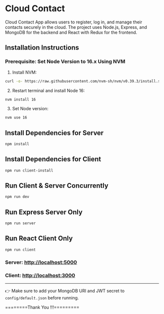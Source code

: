 # Cloud Contact

Cloud Contact App allows users to register, log in, and manage their contacts securely in the cloud. The project uses Node.js, Express, and MongoDB for the backend and React with Redux for the frontend.

## Installation Instructions

### Prerequisite: Set Node Version to 16.x Using NVM
1. Install NVM:
```bash
curl -o- https://raw.githubusercontent.com/nvm-sh/nvm/v0.39.3/install.sh | bash
```
2. Restart terminal and install Node 16:
```bash
nvm install 16
```
3. Set Node version:
```bash
nvm use 16
```

## Install Dependencies for Server
```bash
npm install
```

## Install Dependencies for Client
```bash
npm run client-install
```

## Run Client & Server Concurrently
```bash
npm run dev
```

## Run Express Server Only
```bash
npm run server
```

## Run React Client Only
```bash
npm run client
```

### Server: [http://localhost:5000](http://localhost:5000)  
### Client: [http://localhost:3000](http://localhost:3000)

---

👉 Make sure to add your MongoDB URI and JWT secret to `config/default.json` before running.

========Thank You !!!=========

